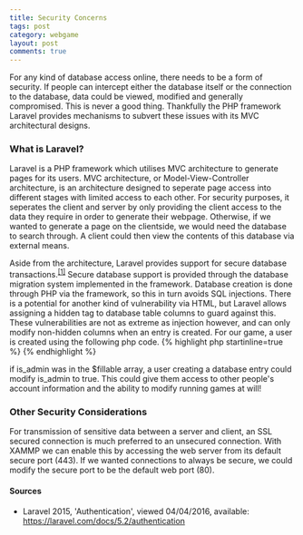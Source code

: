```yaml
---
title: Security Concerns
tags: post
category: webgame
layout: post
comments: true
---
```


<p>For any kind of database access online, there needs to be a form of security. If people can intercept either the database itself or the connection to the database, data could be viewed, modified and generally compromised. This is never a good thing. Thankfully the PHP framework Laravel provides mechanisms to subvert these issues with its MVC architectural designs.</p>

<h3>What is Laravel?</h3>
<p>Laravel is a PHP framework which utilises MVC architecture to generate pages for its users. MVC architecture, or Model-View-Controller architecture, is an architecture designed to seperate page access into different stages with limited access to each other. For security purposes, it seperates the client and server by only providing the client access to the data they require in order to generate their webpage. Otherwise, if we wanted to generate a page on the clientside, we would need the database to search through. A client could then view the contents of this database via external means.</p>

<p>Aside from the architecture, Laravel provides support for secure database transactions.<sup><a href="#s1">[1]</a></sup> Secure database support is provided through the database migration system implemented in the framework. Database creation is done through PHP via the framework, so this in turn avoids SQL injections. There is a potential for another kind of vulnerability via HTML, but Laravel allows assigning a hidden tag to database table columns to guard against this. These vulnerabilities are not as extreme as injection however, and can only modify non-hidden columns when an entry is created. For our game, a user is created using the following php code. 
{% highlight php startinline=true %}
<?php
class User extends Model {
	protected $fillable = [ 'name', 'email', 'password', ];
	protected $hidden = [ 'password', 'remember_token', 'is_admin', ];
}
?>
{% endhighlight %}
<p>if is_admin was in the $fillable array, a user creating a database entry could modify is_admin to true. This could give them access to other people's account information and the ability to modify running games at will!</p>

<h3>Other Security Considerations</h3>
<p>For transmission of sensitive data between a server and client, an SSL secured connection is much preferred to an unsecured connection. With XAMMP we can enable this by accessing the web server from its default secure port (443). If we wanted connections to always be secure, we could modify the secure port to be the default web port (80).</p>

<h4>Sources</h4>
<ul class="sources">
  <li id="s1">Laravel 2015, 'Authentication', viewed 04/04/2016, available: <a href="https://laravel.com/docs/5.2/authentication">https://laravel.com/docs/5.2/authentication</a></li>
</ul>

